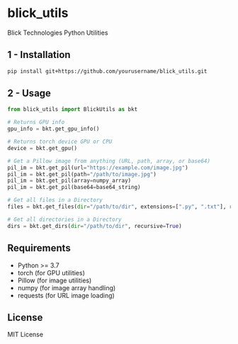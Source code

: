 # blick_utils
Blick Technologies Python Utilities

## 1 - Installation

```bash
pip install git+https://github.com/yourusername/blick_utils.git
```

## 2 - Usage

```python
from blick_utils import BlickUtils as bkt

# Returns GPU info 
gpu_info = bkt.get_gpu_info()

# Returns torch device GPU or CPU
device = bkt.get_gpu()

# Get a Pillow image from anything (URL, path, array, or base64)
pil_im = bkt.get_pil(url="https://example.com/image.jpg")
pil_im = bkt.get_pil(path="/path/to/image.jpg")
pil_im = bkt.get_pil(array=numpy_array)
pil_im = bkt.get_pil(base64=base64_string)

# Get all files in a Directory
files = bkt.get_files(dir="/path/to/dir", extensions=[".py", ".txt"], recursive=True)

# Get all directories in a Directory
dirs = bkt.get_dirs(dir="/path/to/dir", recursive=True)
```

## Requirements

- Python >= 3.7
- torch (for GPU utilities)
- Pillow (for image utilities)
- numpy (for image array handling)
- requests (for URL image loading)

## License

MIT License